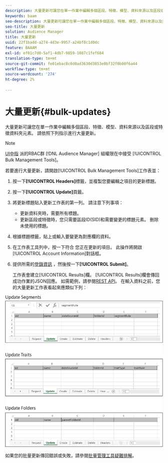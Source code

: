 ```yaml
---
description: 大量更新可讓您在單一作業中編輯多個區段、特徵、模型、資料來源以及區段或特徵資料夾元素。 請依照下列指示進行大量更新。
keywords: baam
seo-description: 大量更新可讓您在單一作業中編輯多個區段、特徵、模型、資料來源以及區段或特徵資料夾元素。 請依照下列指示進行大量更新。
seo-title: 大量更新
solution: Audience Manager
title: 大量更新
uuid: 22f1badd-a274-4d3e-9957-a24bf8c1d0dc
feature: BAAAM
exl-id: ef01c7d0-5af1-4db7-9859-1087c1fef684
translation-type: tm+mt
source-git-commit: fe01ebac8c0d0ad3630d3853e0bf32f0b00f6a44
workflow-type: tm+mt
source-wordcount: '274'
ht-degree: 2%

---
```


# 大量更新{#bulk-updates}

大量更新可讓您在單一作業中編輯多個區段、特徵、模型、資料來源以及區段或特徵資料夾元素。 請依照下列指示進行大量更新。

<!-- 

t_bulk_updates.xml

 -->

>[!NOTE]
>
>[UI中指](../../features/administration/administration-overview.md) 派的RBAC群 [!DNL Audience Manager] 組權限在中接受 [!UICONTROL Bulk Management Tools]。

若要進行大量更新，請開啟[!UICONTROL Bulk Management Tools]工作表並：

1. 按一下&#x200B;**[!UICONTROL Headers]**&#x200B;標籤，並複製您要編輯之項目的更新標題。
2. 按一下&#x200B;**[!UICONTROL Update]**&#x200B;頁籤。
3. 將更新標題貼入更新工作表的第一列。 請注意下列事項：

   * 更新資料夾時，需要所有標題。
   * 更新區段或特徵時，您只需要區段ID(SID)和需要變更的標題元素。 刪除未使用的標題。

4. 根據標題標籤，貼上或輸入要變更為對應欄的資料。
5. 在工作表工具列中，按一下符合        您正在更新的項目。
此操作將開啟[!UICONTROL Account Information]對話框。

6. 提供所需的[登錄資訊](../../reference/bulk-management-tools/bulk-management-intro.md#auth-reqs) ，然後按一下&#x200B;**[!UICONTROL Submit]**。

   工作表會建立[!UICONTROL Results]欄。 [!UICONTROL Results]欄會傳回成功作業的JSON回應。 如需範例，請參閱[REST API](../../api/rest-api-main/rest-api-main.md)。 在輸入資料之前，您的大量更新工作表看起來應類似下列：

![](assets/update.png)

如果您的批量更新傳回錯誤或失敗，請參閱[批量管理工具疑難排解](../../reference/bulk-management-tools/bulk-troubleshooting.md)。
